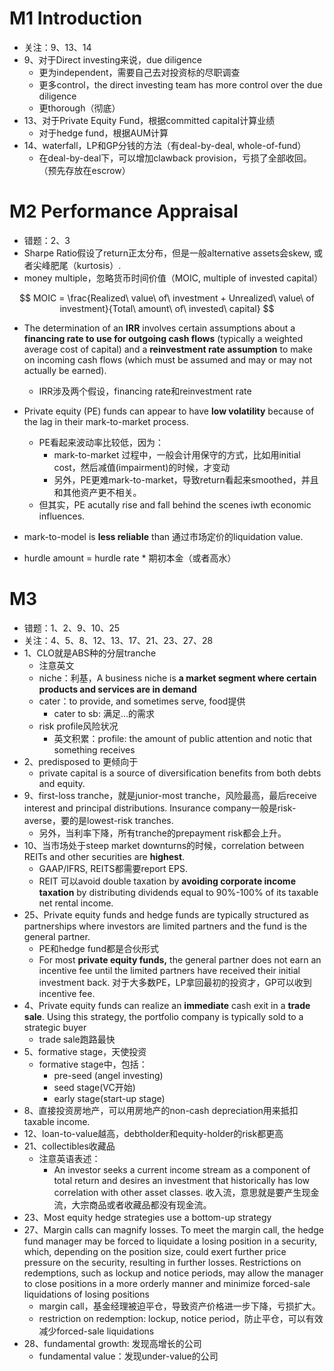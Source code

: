 # M1 Introduction

- 关注：9、13、14
- 9、对于Direct investing来说，due diligence
  - 更为independent，需要自己去对投资标的尽职调查
  - 更多control，the direct investing team has more control over the due diligence
  - 更thorough（彻底）
- 13、对于Private Equity Fund，根据committed capital计算业绩
  - 对于hedge fund，根据AUM计算
- 14、waterfall，LP和GP分钱的方法（有deal-by-deal, whole-of-fund）
  - 在deal-by-deal下，可以增加clawback provision，亏损了全部收回。（预先存放在escrow）

# M2 Performance Appraisal

- 错题：2、3
- Sharpe Ratio假设了return正太分布，但是一般alternative assets会skew, 或者尖峰肥尾（kurtosis）.
- money multiple，忽略货币时间价值（MOIC, multiple of invested capital）

$$
MOIC = \frac{Realized\ value\ of\ investment  + Unrealized\ value\ of investment}{Total\ amount\ of\ invested\ capital}
$$

- The determination of an **IRR** involves certain assumptions about a  **financing rate to use for outgoing cash flows** (typically a weighted average cost  of capital) and a **reinvestment rate assumption** to make on incoming cash flows  (which must be assumed and may or may not actually be earned).
  - IRR涉及两个假设，financing rate和reinvestment rate

- Private  equity (PE) funds can appear to have **low volatility** because of the lag in their  mark-to-market process.
  - PE看起来波动率比较低，因为：
    - mark-to-market 过程中，一般会计用保守的方式，比如用initial cost，然后减值(impairment)的时候，才变动
    - 另外，PE更难mark-to-market，导致return看起来smoothed，并且和其他资产更不相关。
  - 但其实，PE acutally rise and fall behind the scenes iwth economic influences.
- mark-to-model is **less reliable** than 通过市场定价的liquidation value.

- hurdle amount = hurdle rate \* 期初本金（或者高水）

# M3 

- 错题：1、2、9、10、25
- 关注：4、5、8、12、13、17、21、23、27、28
- 1、CLO就是ABS种的分层tranche
  - 注意英文
  - niche：利基，A business niche is **a market segment where certain products and services are in demand**
  - cater：to provide, and sometimes serve, food提供
    - cater to sb: 满足...的需求
  - risk profile风险状况
    - 英文积累：profile: the amount of public attention and notic that something receives
- 2、predisposed to 更倾向于
  - private capital is a source of diversification benefits from both debts and equity.
- 9、first-loss tranche，就是junior-most tranche，风险最高，最后receive interest and principal distributions. Insurance company一般是risk-averse，要的是lowest-risk tranches. 
  - 另外，当利率下降，所有tranche的prepayment risk都会上升。
- 10、当市场处于steep market downturns的时候，correlation between REITs and other securities are **highest**.
  - GAAP/IFRS, REITS都需要report EPS.
  - REIT 可以avoid double taxation by **avoiding corporate income taxation** by distributing dividends equal to 90%-100% of its taxable net rental income. 
- 25、Private equity funds and hedge funds are typically structured as  partnerships where investors are limited partners and the fund is the general  partner.
  - PE和hedge fund都是合伙形式
  - For most **private equity funds,** the general partner does not earn  an incentive fee until the limited partners have received their initial investment  back. 对于大多数PE，LP拿回最初的投资才，GP可以收到incentive fee.
- 4、Private equity funds can realize an **immediate** cash exit in a **trade  sale**. Using this strategy, the portfolio company is typically sold to a strategic  buyer
  - trade sale跑路最快
- 5、formative stage，天使投资
  - formative stage中，包括：
    - pre-seed (angel investing)
    - seed stage(VC开始)
    - early stage(start-up stage)
- 8、直接投资房地产，可以用房地产的non-cash depreciation用来抵扣taxable income.
- 12、loan-to-value越高，debtholder和equity-holder的risk都更高
- 21、collectibles收藏品
  - 注意英语表述：
    - An investor seeks a current income stream as a component of total return and  desires an investment that historically has low correlation with other asset classes.  收入流，意思就是要产生现金流，大宗商品或者收藏品都没有现金流。
- 23、Most equity hedge strategies use a bottom-up strategy
- 27、Margin calls can magnify losses. To meet the margin call, the hedge  fund manager may be forced to liquidate a losing position in a security, which,  depending on the position size, could exert further price pressure on the security,  resulting in further losses. Restrictions on redemptions, such as lockup and notice periods, may allow the manager to close positions in a more orderly manner  and minimize forced-sale liquidations of losing positions
  - margin call，基金经理被迫平仓，导致资产价格进一步下降，亏损扩大。
  - restriction on redemption: lockup, notice period，防止平仓，可以有效减少forced-sale liquidations
- 28、fundamental growth: 发现高增长的公司
  - fundamental value：发现under-value的公司























